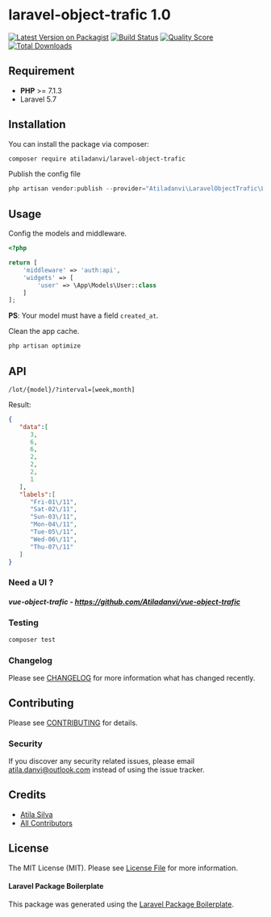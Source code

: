 # laravel-object-trafic 1.0

[![Latest Version on Packagist](https://img.shields.io/packagist/v/atiladanvi/laravel-object-trafic.svg?style=flat-square)](https://packagist.org/packages/atiladanvi/laravel-object-trafic)
[![Build Status](https://img.shields.io/travis/atiladanvi/laravel-object-trafic/master.svg?style=flat-square)](https://travis-ci.org/atiladanvi/laravel-object-trafic)
[![Quality Score](https://img.shields.io/scrutinizer/g/atiladanvi/laravel-object-trafic.svg?style=flat-square)](https://scrutinizer-ci.com/g/atiladanvi/laravel-object-trafic)
[![Total Downloads](https://img.shields.io/packagist/dt/atiladanvi/laravel-object-trafic.svg?style=flat-square)](https://packagist.org/packages/atiladanvi/laravel-object-trafic)

## Requirement

* **PHP** >= 7.1.3
* Laravel 5.7

## Installation

You can install the package via composer:

```bash
composer require atiladanvi/laravel-object-trafic
```

Publish the config file

``` php
php artisan vendor:publish --provider="Atiladanvi\LaravelObjectTrafic\LaravelObjectTraficServiceProvider" 
```

## Usage

Config the models and middleware.

``` php
<?php

return [
    'middleware' => 'auth:api',
    'widgets' => [
        'user' => \App\Models\User::class
    ]
];

```
**PS**: Your model must have a field `created_at`.

Clean the app cache.

``` php
php artisan optimize 
```

## API

    /lot/{model}/?interval=[week,month]
    
Result:    

```json
{
   "data":[
      3,
      6,
      6,
      2,
      2,
      2,
      1
   ],
   "labels":[
      "Fri-01\/11",
      "Sat-02\/11",
      "Sun-03\/11",
      "Mon-04\/11",
      "Tue-05\/11",
      "Wed-06\/11",
      "Thu-07\/11"
   ]
}
```

### Need a UI ?

##### vue-object-trafic - https://github.com/Atiladanvi/vue-object-trafic


### Testing

``` bash
composer test
```

### Changelog

Please see [CHANGELOG](CHANGELOG.md) for more information what has changed recently.

## Contributing

Please see [CONTRIBUTING](CONTRIBUTING.md) for details.

### Security

If you discover any security related issues, please email atila.danvi@outlook.com instead of using the issue tracker.

## Credits

- [Atila Silva](https://github.com/atiladanvi)
- [All Contributors](../../contributors)

## License

The MIT License (MIT). Please see [License File](LICENSE.md) for more information.

#### Laravel Package Boilerplate

This package was generated using the [Laravel Package Boilerplate](https://laravelpackageboilerplate.com).
